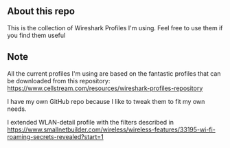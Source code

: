 ## About this repo

This is the collection of Wireshark Profiles I'm using. Feel free to use them if you find them useful

## Note

All the current profiles I'm using are based on the fantastic profiles that can be downloaded from this repository: https://www.cellstream.com/resources/wireshark-profiles-repository

I have my own GitHub repo because I like to tweak them to fit my own needs.

I extended WLAN-detail profile with the filters described in https://www.smallnetbuilder.com/wireless/wireless-features/33195-wi-fi-roaming-secrets-revealed?start=1
